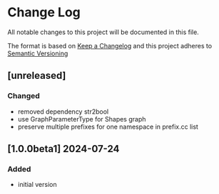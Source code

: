 # Change Log

All notable changes to this project will be documented in this file.

The format is based on [Keep a Changelog](http://keepachangelog.com/) and this project adheres to [Semantic Versioning](https://semver.org/)

## [unreleased] 

### Changed

- removed dependency str2bool
- use GraphParameterType for Shapes graph 
- preserve multiple prefixes for one namespace in prefix.cc list

## [1.0.0beta1] 2024-07-24

### Added

- initial version

